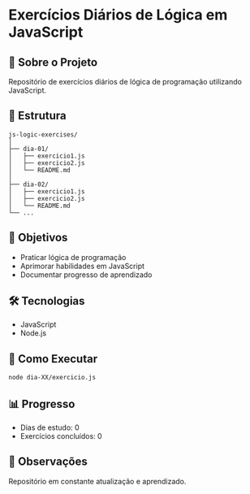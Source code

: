 # Exercícios Diários de Lógica em JavaScript

## 🚀 Sobre o Projeto
Repositório de exercícios diários de lógica de programação utilizando JavaScript.

## 📂 Estrutura
```
js-logic-exercises/
│
├── dia-01/
│   ├── exercicio1.js
│   ├── exercicio2.js
│   └── README.md
│
├── dia-02/
│   ├── exercicio1.js
│   ├── exercicio2.js
│   └── README.md
└── ...
```

## 🎯 Objetivos
- Praticar lógica de programação
- Aprimorar habilidades em JavaScript
- Documentar progresso de aprendizado

## 🛠 Tecnologias
- JavaScript
- Node.js

## 🏃 Como Executar
```bash
node dia-XX/exercicio.js
```

## 📊 Progresso
- Dias de estudo: 0
- Exercícios concluídos: 0

## 📝 Observações
Repositório em constante atualização e aprendizado.
